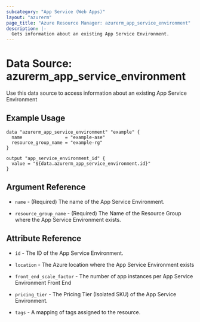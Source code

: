```yaml
---
subcategory: "App Service (Web Apps)"
layout: "azurerm"
page_title: "Azure Resource Manager: azurerm_app_service_environment"
description: |-
  Gets information about an existing App Service Environment.
---
```


# Data Source: azurerm_app_service_environment

Use this data source to access information about an existing App Service Environment

## Example Usage

```hcl
data "azurerm_app_service_environment" "example" {
  name                = "example-ase"
  resource_group_name = "example-rg"
}

output "app_service_environment_id" {
  value = "${data.azurerm_app_service_environment.id}"
}

```

## Argument Reference

* `name` - (Required) The name of the App Service Environment.

* `resource_group_name` - (Required) The Name of the Resource Group where the App Service Environment exists.

## Attribute Reference

* `id` - The ID of the App Service Environment.

* `location` - The Azure location where the App Service Environment exists

* `front_end_scale_factor` - The number of app instances per App Service Environment Front End

* `pricing_tier` - The Pricing Tier (Isolated SKU) of the App Service Environment.

* `tags` - A mapping of tags assigned to the resource.